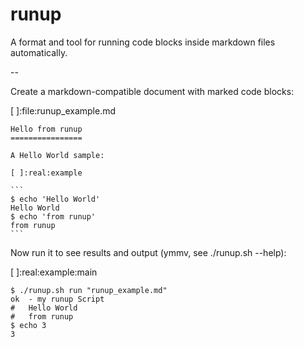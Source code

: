 runup
=====

A format and tool for running code blocks inside markdown files automatically.

--

Create a markdown-compatible document with marked code blocks:

[ ]:file:runup_example.md

	Hello from runup
	================

	A Hello World sample:

	[ ]:real:example

	```
	$ echo 'Hello World'
	Hello World
	$ echo 'from runup'
	from runup
	```


Now run it to see results and output (ymmv, see ./runup.sh --help):

[ ]:real:example:main

	$ ./runup.sh run "runup_example.md"
	ok	- my runup Script
	#	Hello World
	#	from runup
	$ echo 3
	3

